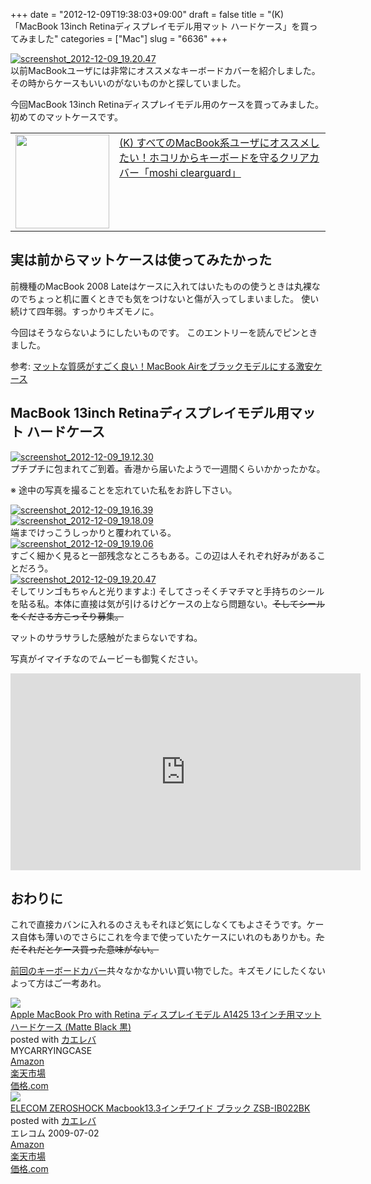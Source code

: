 +++
date = "2012-12-09T19:38:03+09:00"
draft = false
title = "(K)「MacBook 13inch Retinaディスプレイモデル用マット ハードケース」を買ってみました"
categories = ["Mac"]
slug = "6636"
+++

<div class="center"><a href="http://knk-n.com/images/2012/12/screenshot_2012-12-09_19.20.45.jpg"><img src="http://knk-n.com/images/2012/12/screenshot_2012-12-09_19.20.45.jpg" alt="screenshot_2012-12-09_19.20.47" title="screenshot_2012-12-09_19.20.45.jpg" border="0" width="" height="" /></a></div>
以前MacBookユーザには非常にオススメなキーボードカバーを紹介しました。
その時からケースもいいのがないものかと探していました。

今回MacBook 13inch Retinaディスプレイモデル用のケースを買ってみました。
初めてのマットケースです。

<table width="100%"><td valign="top" width="150"><a href="http://knk-n.com/2012/11/20/moshi-clearguard-macbookpro-keyboard-cover/" target="_blank"><img border="0" src="http://knk-n.com/images/2012/11/screenshot_2012-11-19_10.52.06.png" alt="" width="150" height="" /></a></td><td valign="top"><a href="http://knk-n.com/2012/11/20/moshi-clearguard-macbookpro-keyboard-cover/" target="_blank">(K) すべてのMacBook系ユーザにオススメしたい！ホコリからキーボードを守るクリアカバー「moshi clearguard」</a><script type="text/javascript">var url = "http://knk-n.com/2012/11/20/moshi-clearguard-macbookpro-keyboard-cover/";</script><script src="http://api.b.st-hatena.com/entry.count?url=http://knk-n.com/2012/11/20/moshi-clearguard-macbookpro-keyboard-cover/&callback=hatebTxt"></script>
</table><!--more--><h2>実は前からマットケースは使ってみたかった</h2>
前機種のMacBook 2008 Lateはケースに入れてはいたものの使うときは丸裸なのでちょっと机に置くときでも気をつけないと傷が入ってしまいました。
使い続けて四年弱。すっかりキズモノに。

今回はそうならないようにしたいものです。
このエントリーを読んでピンときました。
<p>参考: <a  href="http://diwao.com/2012/08/air_blackcase.html" target="_blank">マットな質感がすごく良い！MacBook Airをブラックモデルにする激安ケース</a><script type="text/javascript">var url = "http://diwao.com/2012/08/air_blackcase.html";</script><script src="http://api.b.st-hatena.com/entry.count?url=http://diwao.com/2012/08/air_blackcase.html&callback=hatebTxt"></script></p>

<h2>MacBook 13inch Retinaディスプレイモデル用マット ハードケース</h2>

<div class="center"><a href="http://knk-n.com/images/2012/12/screenshot_2012-12-09_19.12.27.jpg"><img src="http://knk-n.com/images/2012/12/screenshot_2012-12-09_19.12.27.jpg" alt="screenshot_2012-12-09_19.12.30" title="screenshot_2012-12-09_19.12.27.jpg" border="0" width="" height="" /></a></div>プチプチに包まれてご到着。香港から届いたようで一週間くらいかかったかな。

※ 途中の写真を撮ることを忘れていた私をお許し下さい。

<div class="center"><a href="http://knk-n.com/images/2012/12/screenshot_2012-12-09_19.16.38.jpg"><img src="http://knk-n.com/images/2012/12/screenshot_2012-12-09_19.16.38.jpg" alt="screenshot_2012-12-09_19.16.39" title="screenshot_2012-12-09_19.16.38.jpg" border="0" width="" height="" /></a></div>

<div class="center"><a href="http://knk-n.com/images/2012/12/screenshot_2012-12-09_19.18.07.jpg"><img src="http://knk-n.com/images/2012/12/screenshot_2012-12-09_19.18.07.jpg" alt="screenshot_2012-12-09_19.18.09" title="screenshot_2012-12-09_19.18.07.jpg" border="0" width="" height="" /></a></div>
端までけっこうしっかりと覆われている。

<div class="center"><a href="http://knk-n.com/images/2012/12/screenshot_2012-12-09_19.19.05.jpg"><img src="http://knk-n.com/images/2012/12/screenshot_2012-12-09_19.19.05.jpg" alt="screenshot_2012-12-09_19.19.06" title="screenshot_2012-12-09_19.19.05.jpg" border="0" width="" height="" /></a></div>
すごく細かく見ると一部残念なところもある。この辺は人それぞれ好みがあることだろう。

<div class="center"><a href="http://knk-n.com/images/2012/12/screenshot_2012-12-09_19.20.45.jpg"><img src="http://knk-n.com/images/2012/12/screenshot_2012-12-09_19.20.45.jpg" alt="screenshot_2012-12-09_19.20.47" title="screenshot_2012-12-09_19.20.45.jpg" border="0" width="" height="" /></a></div>
そしてリンゴもちゃんと光りますよ:)
そしてさっそくチマチマと手持ちのシールを貼る私。本体に直接は気が引けるけどケースの上なら問題ない。<del>そしてシールをくださる方こっそり募集。</del>

マットのサラサラした感触がたまらないですね。

写真がイマイチなのでムービーも御覧ください。
<iframe width="560" height="315" src="http://www.youtube.com/embed/1uu8tt1tabY" frameborder="0" allowfullscreen></iframe>

<h2>おわりに</h2>
これで直接カバンに入れるのさえもそれほど気にしなくてもよさそうです。ケース自体も薄いのでさらにこれを今まで使っていたケースにいれのもありかも。<del>ただそれだとケース買った意味がない。</del>

<a href="http://knk-n.com/2012/11/20/moshi-clearguard-macbookpro-keyboard-cover/" target="_blank">前回のキーボードカバー</a>共々なかなかいい買い物でした。キズモノにしたくないよって方はご一考あれ。
<div class="kaerebalink-box"><div class="kaerebalink-image"><a href="http://www.amazon.co.jp/exec/obidos/ASIN/B009ZRCHC8/knkn-22/ref=nosim/" rel="nofollow" target="_blank"><img src="http://ecx.images-amazon.com/images/I/31c-h99vJWL._SL160_.jpg" style="border: none;" /></a></div><div class="kaerebalink-info"><div class="kaerebalink-name"><a href="http://www.amazon.co.jp/exec/obidos/ASIN/B009ZRCHC8/knkn-22/ref=nosim/" rel="nofollow" target="_blank">Apple MacBook Pro with Retina ディスプレイモデル A1425 13インチ用マット ハードケース (Matte Black 黒)</a><div class="kaerebalink-powered-date">posted with <a href="http://kaereba.com" target="_blank">カエレバ</a></div></div><div class="kaerebalink-detail"> MYCARRYINGCASE     </div><div class="kaerebalink-link1"><div class="shoplinkamazon"><a href="http://www.amazon.co.jp/gp/search?keywords=A1425&__mk_ja_JP=%83J%83%5E%83J%83i&tag=knkn-22" rel="nofollow" target="_blank" title="アマゾン" >Amazon</a></div><div class="shoplinkrakuten"><a href="http://hb.afl.rakuten.co.jp/hgc/0dde77ec.b168ef29.0fc46f2c.9208c21c/?pc=http%3A%2F%2Fsearch.rakuten.co.jp%2Fsearch%2Fmall%2FA1425%2F-%2Ff.1-p.1-s.1-sf.0-st.A-v.2%3Fx%3D0%26scid%3Daf_ich_link_urltxt%26m%3Dhttp%3A%2F%2Fm.rakuten.co.jp%2F" rel="nofollow" target="_blank" title="楽天市場" >楽天市場</a></div><div class="shoplinkkakakucom"><a href="http://kakaku.com/search_results/A1425/" rel="nofollow" target="_blank" title="kakakucom" >価格.com</a></div></div></div></div>
<div class="kaerebalink-box"><div class="kaerebalink-image"><a href="http://www.amazon.co.jp/exec/obidos/ASIN/B002FB6EK2/knkn-22/ref=nosim/" rel="nofollow" target="_blank"><img src="http://ecx.images-amazon.com/images/I/41N2kVgnhBL._SL160_.jpg" style="border: none;" /></a></div><div class="kaerebalink-info"><div class="kaerebalink-name"><a href="http://www.amazon.co.jp/exec/obidos/ASIN/B002FB6EK2/knkn-22/ref=nosim/" rel="nofollow" target="_blank">ELECOM ZEROSHOCK Macbook13.3インチワイド ブラック ZSB-IB022BK</a><div class="kaerebalink-powered-date">posted with <a href="http://kaereba.com" target="_blank">カエレバ</a></div></div><div class="kaerebalink-detail"> エレコム 2009-07-02    </div><div class="kaerebalink-link1"><div class="shoplinkamazon"><a href="http://www.amazon.co.jp/gp/search?keywords=Macbook13.3%20ZSB-IB022BK&__mk_ja_JP=%83J%83%5E%83J%83i&tag=knkn-22" rel="nofollow" target="_blank" title="アマゾン" >Amazon</a></div><div class="shoplinkrakuten"><a href="http://hb.afl.rakuten.co.jp/hgc/0dde77ec.b168ef29.0fc46f2c.9208c21c/?pc=http%3A%2F%2Fsearch.rakuten.co.jp%2Fsearch%2Fmall%2FMacbook13.3%2520ZSB-IB022BK%2F-%2Ff.1-p.1-s.1-sf.0-st.A-v.2%3Fx%3D0%26scid%3Daf_ich_link_urltxt%26m%3Dhttp%3A%2F%2Fm.rakuten.co.jp%2F" rel="nofollow" target="_blank" title="楽天市場" >楽天市場</a></div><div class="shoplinkkakakucom"><a href="http://kakaku.com/search_results/Macbook13.3%20ZSB-IB022BK/" rel="nofollow" target="_blank" title="kakakucom" >価格.com</a></div></div></div></div>
